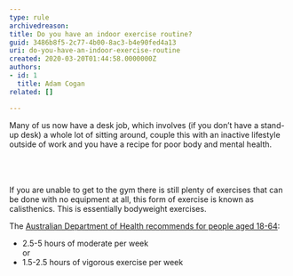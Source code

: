 ```yaml
---
type: rule
archivedreason: 
title: Do you have an indoor exercise routine?
guid: 3486b8f5-2c77-4b00-8ac3-b4e90fed4a13
uri: do-you-have-an-indoor-exercise-routine
created: 2020-03-20T01:44:58.0000000Z
authors:
- id: 1
  title: Adam Cogan
related: []

---
```



​Many of us now have a desk job, which involves (if you don’t have a stand-up desk) a whole lot of sitting around, couple this with an inactive lifestyle outside of work and you have a recipe for poor body and mental health.<br><br>
<br><excerpt class='endintro'></excerpt><br>
<p>If you are unable to get to the gym there is still plenty of exercises that can be done with no equipment at all, this form of exercise is known as calisthenics. This is essentially bodyweight exercises.</p><p>The <a href="https&#58;//www1.health.gov.au/internet/main/publishing.nsf/Content/health-pubhlth-strateg-phys-act-guidelines#npa1864">Australian Department of H​ealth recommends for people aged 18-64</a>&#58;<br></p><ul><li>2.5-5 hours of moderate per week​<br>or&#160;</li><li>1.5-2.5 hours of vigorous exercise per week<br></li></ul><p></p>



